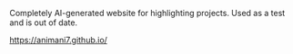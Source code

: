 Completely AI-generated website for highlighting projects. Used as a test and is out of date.

https://animani7.github.io/
